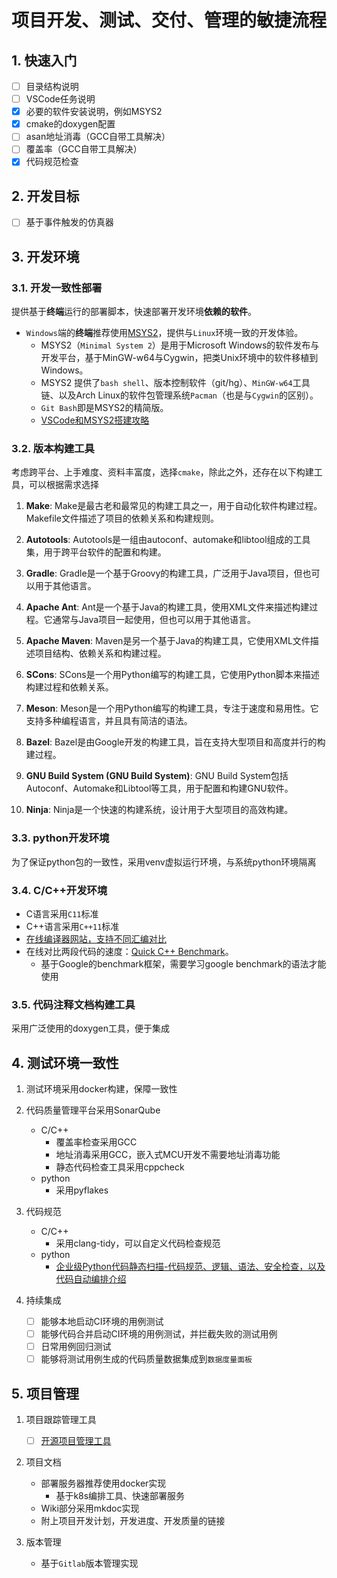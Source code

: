 # 项目开发、测试、交付、管理的敏捷流程


## 1. 快速入门

- [ ] 目录结构说明
- [ ] VSCode任务说明
- [x] 必要的软件安装说明，例如MSYS2
- [x] cmake的doxygen配置
- [ ] asan地址消毒（GCC自带工具解决）
- [ ] 覆盖率（GCC自带工具解决）
- [x] 代码规范检查

## 2. 开发目标

- [ ] 基于事件触发的仿真器

## 3. 开发环境

### 3.1. 开发一致性部署

提供基于**终端**运行的部署脚本，快速部署开发环境**依赖的软件**。

- `Windows`端的**终端**推荐使用[MSYS2](https://www.msys2.org/)，提供与`Linux`环境一致的开发体验。
    * MSYS2（`Minimal System 2`）是用于Microsoft Windows的软件发布与开发平台，基于MinGW-w64与Cygwin，把类Unix环境中的软件移植到Windows。
    * MSYS2 提供了`bash shell`、版本控制软件（git/hg）、`MinGW-w64`工具链、以及Arch Linux的软件包管理系统`Pacman`（也是与`Cygwin`的区别）。
    * `Git Bash`即是MSYS2的精简版。
    * [VSCode和MSYS2搭建攻略](https://zhuanlan.zhihu.com/p/401188789#SnippetTab)

### 3.2. 版本构建工具

考虑跨平台、上手难度、资料丰富度，选择`cmake`，除此之外，还存在以下构建工具，可以根据需求选择

1. **Make**: Make是最古老和最常见的构建工具之一，用于自动化软件构建过程。Makefile文件描述了项目的依赖关系和构建规则。

2. **Autotools**: Autotools是一组由autoconf、automake和libtool组成的工具集，用于跨平台软件的配置和构建。

3. **Gradle**: Gradle是一个基于Groovy的构建工具，广泛用于Java项目，但也可以用于其他语言。

4. **Apache Ant**: Ant是一个基于Java的构建工具，使用XML文件来描述构建过程。它通常与Java项目一起使用，但也可以用于其他语言。

5. **Apache Maven**: Maven是另一个基于Java的构建工具，它使用XML文件描述项目结构、依赖关系和构建过程。

6. **SCons**: SCons是一个用Python编写的构建工具，它使用Python脚本来描述构建过程和依赖关系。

7. **Meson**: Meson是一个用Python编写的构建工具，专注于速度和易用性。它支持多种编程语言，并且具有简洁的语法。

8. **Bazel**: Bazel是由Google开发的构建工具，旨在支持大型项目和高度并行的构建过程。

9. **GNU Build System (GNU Build System)**: GNU Build System包括Autoconf、Automake和Libtool等工具，用于配置和构建GNU软件。

10. **Ninja**: Ninja是一个快速的构建系统，设计用于大型项目的高效构建。

### 3.3. python开发环境

为了保证python包的一致性，采用venv虚拟运行环境，与系统python环境隔离

### 3.4. C/C++开发环境

* C语言采用`C11`标准
* C++语言采用`C++11`标准
* [在线编译器网站，支持不同汇编对比](https://godbolt.org/)
* 在线对比两段代码的速度：[Quick C++ Benchmark](https://quick-bench.com/q/eP40RY6zDK-eJFdSSPBINa0apTM)。
    * 基于Google的benchmark框架，需要学习google benchmark的语法才能使用

### 3.5. 代码注释文档构建工具

采用广泛使用的doxygen工具，便于集成


## 4. 测试环境一致性

1. 测试环境采用docker构建，保障一致性

2. 代码质量管理平台采用SonarQube
    * C/C++
        * 覆盖率检查采用GCC
        * 地址消毒采用GCC，嵌入式MCU开发不需要地址消毒功能
        * 静态代码检查工具采用cppcheck
    * python
        * 采用pyflakes

3. 代码规范
    * C/C++
        * 采用clang-tidy，可以自定义代码检查规范
    * python
        * [企业级Python代码静态扫描-代码规范、逻辑、语法、安全检查，以及代码自动编排介绍](https://mp.weixin.qq.com/s?__biz=MzIyMzQ5MTY4OQ==&mid=2247486725&idx=1&sn=8b3bf7eccb2714d8f9d8f701df676fb4&chksm=e81c2e03df6ba715c190d1d998964f38aef89f61cd2ea0ee5a7dbd105bd7251f9696105d5a7f&token=215691005&lang=zh_CN&scene=21#wechat_redirect)

4. 持续集成

    - [ ] 能够本地启动CI环境的用例测试
    - [ ] 能够代码合并启动CI环境的用例测试，并拦截失败的测试用例
    - [ ] 日常用例回归测试
    - [ ] 能够将测试用例生成的代码质量数据集成到`数据度量面板`

## 5. 项目管理

1. 项目跟踪管理工具

    - [ ] [开源项目管理工具](https://www.cnblogs.com/worktile/p/17888281.html)

2. 项目文档

    - 部署服务器推荐使用docker实现
        * 基于k8s编排工具、快速部署服务
    - Wiki部分采用mkdoc实现
    - 附上项目开发计划，开发进度、开发质量的链接

3. 版本管理
    - 基于`Gitlab`版本管理实现



